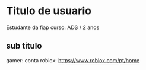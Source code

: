 # Titulo de usuario 

Estudante da fiap
curso: ADS / 2 anos


## sub titulo 

gamer: conta roblox: https://www.roblox.com/pt/home
